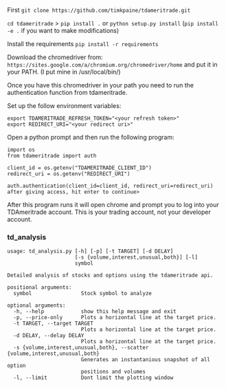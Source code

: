 First `git clone https://github.com/timkpaine/tdameritrade.git`

`cd tdameritrade` > `pip install .` or `python setup.py install`
(`pip install -e .` if you want to make modifications)

Install the requirements
`pip install -r requirements`

Download the chromedriver from:
`https://sites.google.com/a/chromium.org/chromedriver/home`
and put it in your PATH. (I put mine in /usr/local/bin/)

Once you have this chromedriver in your path you need to run the authentication function from tdameritrade.

Set up the follow environment variables:
```export TDAMERITRADE_CLIENT_ID="<your client id>"
export TDAMERITRADE_REFRESH_TOKEN="<your refresh token>"
export REDIRECT_URI="<your redirect uri>"
```

Open a python prompt and then run the following program:
```
import os
from tdameritrade import auth

client_id = os.getenv("TDAMERITRADE_CLIENT_ID")
redirect_uri = os.getenv("REDIRECT_URI")

auth.authentication(client_id=client_id, redirect_uri=redirect_uri)
after giving access, hit enter to continue>
```
After this program runs it will open chrome and prompt you to log into your TDAmeritrade account.
This is your trading account, not your developer account.

### td_analysis
```
usage: td_analysis.py [-h] [-p] [-t TARGET] [-d DELAY]
                      [-s {volume,interest,unusual,both}] [-l]
                      symbol

Detailed analysis of stocks and options using the tdameritrade api.

positional arguments:
  symbol                Stock symbol to analyze

optional arguments:
  -h, --help            show this help message and exit
  -p, --price-only      Plots a horizontal line at the target price.
  -t TARGET, --target TARGET
                        Plots a horizontal line at the target price.
  -d DELAY, --delay DELAY
                        Plots a horizontal line at the target price.
  -s {volume,interest,unusual,both}, --scatter {volume,interest,unusual,both}
                        Generates an instantanious snapshot of all option
                        positions and volumes
  -l, --limit           Dont limit the plotting window
  ```
